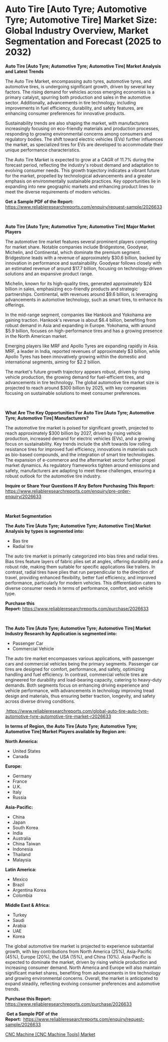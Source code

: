 <p><h1>Auto Tire [Auto Tyre; Automotive Tyre; Automotive Tire] Market Size: Global Industry Overview, Market Segmentation and Forecast (2025 to 2032)</h1></p><p><strong>Auto Tire [Auto Tyre; Automotive Tyre; Automotive Tire] Market Analysis and Latest Trends</strong></p>
<p><p>The Auto Tire Market, encompassing auto tyres, automotive tyres, and automotive tires, is undergoing significant growth, driven by several key factors. The rising demand for vehicles across emerging economies is a primary catalyst, spurring both production and sales in the automotive sector. Additionally, advancements in tire technology, including improvements in fuel efficiency, durability, and safety features, are enhancing consumer preferences for innovative products. </p><p>Sustainability trends are also shaping the market, with manufacturers increasingly focusing on eco-friendly materials and production processes, responding to growing environmental concerns among consumers and regulatory bodies. The shift toward electric vehicles (EVs) further influences the market, as specialized tires for EVs are developed to accommodate their unique performance characteristics.</p><p>The Auto Tire Market is expected to grow at a CAGR of 11.7% during the forecast period, reflecting the industry's robust demand and adaptation to evolving consumer needs. This growth trajectory indicates a vibrant future for the market, propelled by technological advancements and a greater emphasis on environmentally sustainable practices. Key opportunities lie in expanding into new geographic markets and enhancing product lines to meet the diverse requirements of modern vehicles.</p></p>
<p><strong>Get a Sample PDF of the Report:&nbsp;</strong> <a href="https://www.reliableresearchreports.com/enquiry/request-sample/2026633?utm_campaign=2738&utm_medium=2&utm_source=Github&utm_content=ia&utm_term=30032025&utm_id=auto-tire-auto-tyre-automotive-tyre-automotive-tire">https://www.reliableresearchreports.com/enquiry/request-sample/2026633</a></p>
<p>&nbsp;</p>
<p><strong>Auto Tire [Auto Tyre; Automotive Tyre; Automotive Tire] Major Market Players</strong></p>
<p><p>The automotive tire market features several prominent players competing for market share. Notable companies include Bridgestone, Goodyear, Michelin, and Continental, which dominate the premium segment. Bridgestone leads with a revenue of approximately $30.6 billion, backed by innovation in performance and sustainability. Goodyear follows closely with an estimated revenue of around $17.7 billion, focusing on technology-driven solutions and an expansive product range.</p><p>Michelin, known for its high-quality tires, generated approximately $24 billion in sales, emphasizing eco-friendly products and strategic partnerships. Continental, with revenues around $9.6 billion, is leveraging advancements in automotive technology, such as smart tires, to enhance its offerings.</p><p>In the mid-range segment, companies like Hankook and Yokohama are gaining traction. Hankook's revenue is about $6.4 billion, benefiting from robust demand in Asia and expanding in Europe. Yokohama, with around $5.9 billion, focuses on high-performance tires and has a growing presence in the North American market.</p><p>Emerging players like MRF and Apollo Tyres are expanding rapidly in Asia. MRF, a leader in India, reported revenues of approximately $3 billion, while Apollo Tyres has been innovatively growing within the domestic and international segments, aiming for $2.2 billion.</p><p>The market's future growth trajectory appears robust, driven by rising vehicle production, the growing demand for fuel-efficient tires, and advancements in tire technology. The global automotive tire market size is projected to reach around $300 billion by 2025, with key companies focusing on sustainable solutions to meet consumer preferences.</p></p>
<p>&nbsp;</p>
<p><strong>What Are The Key Opportunities For Auto Tire [Auto Tyre; Automotive Tyre; Automotive Tire] Manufacturers?</strong></p>
<p><p>The automotive tire market is poised for significant growth, projected to reach approximately $300 billion by 2027, driven by rising vehicle production, increased demand for electric vehicles (EVs), and a growing focus on sustainability. Key trends include the shift towards low rolling resistance tires for improved fuel efficiency, innovations in materials such as bio-based compounds, and the integration of smart tire technologies. The expansion of e-commerce and the aftermarket sector further propel market dynamics. As regulatory frameworks tighten around emissions and safety, manufacturers are adapting to meet these challenges, ensuring a robust outlook for the automotive tire industry.</p></p>
<p><strong>Inquire or Share Your Questions If Any Before Purchasing This Report:</strong> <a href="https://www.reliableresearchreports.com/enquiry/pre-order-enquiry/2026633?utm_campaign=2738&utm_medium=2&utm_source=Github&utm_content=ia&utm_term=30032025&utm_id=auto-tire-auto-tyre-automotive-tyre-automotive-tire">https://www.reliableresearchreports.com/enquiry/pre-order-enquiry/2026633</a></p>
<p>&nbsp;</p>
<p><strong>Market Segmentation</strong></p>
<p><strong>The Auto Tire [Auto Tyre; Automotive Tyre; Automotive Tire] Market Analysis by types is segmented into:</strong></p>
<p><ul><li>Bas tire</li><li>Radial tire</li></ul></p>
<p><p>The auto tire market is primarily categorized into bias tires and radial tires. Bias tires feature layers of fabric plies set at angles, offering durability and a robust ride, making them suitable for specific applications like trailers. In contrast, radial tires have plies that run perpendicular to the direction of travel, providing enhanced flexibility, better fuel efficiency, and improved performance, particularly for modern vehicles. This differentiation caters to diverse consumer needs in terms of performance, comfort, and vehicle type.</p></p>
<p><strong>Purchase this Report:&nbsp;</strong><a href="https://www.reliableresearchreports.com/purchase/2026633?utm_campaign=2738&utm_medium=2&utm_source=Github&utm_content=ia&utm_term=30032025&utm_id=auto-tire-auto-tyre-automotive-tyre-automotive-tire">https://www.reliableresearchreports.com/purchase/2026633</a></p>
<p>&nbsp;</p>
<p><strong>The Auto Tire [Auto Tyre; Automotive Tyre; Automotive Tire] Market Industry Research by Application is segmented into:</strong></p>
<p><ul><li>Passenger Car</li><li>Commercial Vehicle</li></ul></p>
<p><p>The auto tire market encompasses various applications, with passenger cars and commercial vehicles being the primary segments. Passenger car tires are designed for comfort, performance, and safety, optimizing handling and fuel efficiency. In contrast, commercial vehicle tires are engineered for durability and load-bearing capacity, catering to heavy-duty demands. Both segments focus on enhancing driving experience and vehicle performance, with advancements in technology improving tread design and materials, thus ensuring better traction, longevity, and safety across diverse driving conditions.</p></p>
<p><a href="https://www.reliableresearchreports.com/global-auto-tire-auto-tyre-automotive-tyre-automotive-tire-market-r2026633?utm_campaign=2738&utm_medium=2&utm_source=Github&utm_content=ia&utm_term=30032025&utm_id=auto-tire-auto-tyre-automotive-tyre-automotive-tire">&nbsp;https://www.reliableresearchreports.com/global-auto-tire-auto-tyre-automotive-tyre-automotive-tire-market-r2026633</a></p>
<p><strong>In terms of Region, the Auto Tire [Auto Tyre; Automotive Tyre; Automotive Tire] Market Players available by Region are:</strong></p>
<p>
    <p> <strong> North America: </strong>
        <ul>
            <li>United States</li>
            <li>Canada</li>
        </ul>
        </p> 
    <p> <strong> Europe: </strong>
        <ul>
            <li>Germany</li>
            <li>France</li>
            <li>U.K.</li>
            <li>Italy</li>
            <li>Russia</li>
        </ul>
        </p> 
    <p> <strong> Asia-Pacific: </strong>
        <ul>
            <li>China</li>
            <li>Japan</li>
            <li>South Korea</li>
            <li>India</li>
            <li>Australia</li>
            <li>China Taiwan</li>
            <li>Indonesia</li>
            <li>Thailand</li>
            <li>Malaysia</li>
        </ul>
        </p> 
    <p> <strong> Latin America: </strong>
        <ul>
            <li>Mexico</li>
            <li>Brazil</li>
            <li>Argentina Korea</li>
            <li>Colombia</li>
        </ul>
        </p> 
    <p> <strong> Middle East & Africa: </strong>
        <ul>
            <li>Turkey</li>
            <li>Saudi</li>
            <li>Arabia</li>
            <li>UAE</li>
            <li>Korea</li>
        </ul>
    </p>
    </p>
<p><p>The global automotive tire market is projected to experience substantial growth, with key contributions from North America (25%), Asia-Pacific (45%), Europe (20%), the USA (15%), and China (10%). Asia-Pacific is expected to dominate the market, driven by rising vehicle production and increasing consumer demand. North America and Europe will also maintain significant market shares, benefiting from advancements in tire technology and growing environmental concerns. Overall, the market is anticipated to expand steadily, reflecting evolving consumer preferences and automotive trends.</p></p>
<p><strong>Purchase this Report: </strong><a href="https://www.reliableresearchreports.com/purchase/2026633?utm_campaign=2738&utm_medium=2&utm_source=Github&utm_content=ia&utm_term=30032025&utm_id=auto-tire-auto-tyre-automotive-tyre-automotive-tire">https://www.reliableresearchreports.com/purchase/2026633</a></p>
<p>&nbsp;<strong>Get a Sample PDF of the Report:&nbsp;&nbsp;</strong><a href="https://www.reliableresearchreports.com/enquiry/request-sample/2026633?utm_campaign=2738&utm_medium=2&utm_source=Github&utm_content=ia&utm_term=30032025&utm_id=auto-tire-auto-tyre-automotive-tyre-automotive-tire">https://www.reliableresearchreports.com/enquiry/request-sample/2026633</a></p>
<p><strong></strong></p>
<p><p><a href="https://github.com/saaindosya/Market-Research-Report-List-1/blob/main/cnc-machine-cnc-machine-tools-market.md?utm_campaign=2738&utm_medium=2&utm_source=Github&utm_content=ia&utm_term=30032025&utm_id=auto-tire-auto-tyre-automotive-tyre-automotive-tire">CNC Machine [CNC Machine Tools] Market</a></p></p>